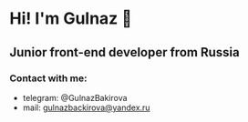 # Hi! I'm Gulnaz 👋
## Junior front-end developer from Russia
### Contact with me:
* telegram: @GulnazBakirova
* mail: gulnazbackirova@yandex.ru
